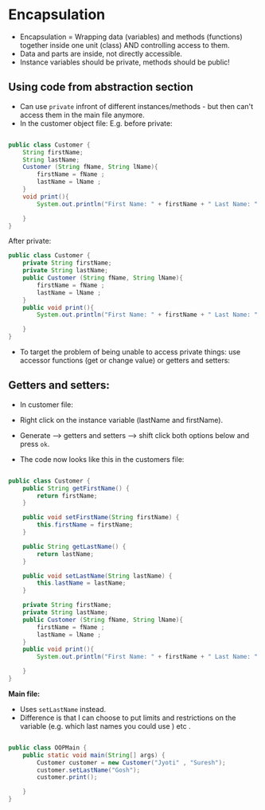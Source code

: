 # Encapsulation

- Encapsulation = Wrapping data (variables) and methods (functions) together inside one unit (class) AND controlling access to them.
- Data and parts are inside, not directly accessible.
- Instance variables should be private, methods should be public!

## Using code from abstraction section
- Can use `private` infront of different instances/methods - but then can't access them in the main file anymore. 
- In the customer object file:
E.g. before private:

```java

public class Customer {
    String firstName;
    String lastName;
    Customer (String fName, String lName){
        firstName = fName ;
        lastName = lName ;
    }
    void print(){
        System.out.println("First Name: " + firstName + " Last Name: " + lastName);

    }
}
```

After private:

```java
public class Customer {
    private String firstName;
    private String lastName;
    public Customer (String fName, String lName){
        firstName = fName ;
        lastName = lName ;
    }
    public void print(){
        System.out.println("First Name: " + firstName + " Last Name: " + lastName);

    }
}
```

- To target the problem of being unable to access private things: use accessor functions (get or change value) or getters and setters:

## Getters and setters:

- In customer file:
- Right click on the instance variable (lastName and firstName).
- Generate --> getters and setters --> shift click both options below and press `ok`. 

- The code now looks like this in the customers file:

```java

public class Customer {
    public String getFirstName() {
        return firstName;
    }

    public void setFirstName(String firstName) {
        this.firstName = firstName;
    }

    public String getLastName() {
        return lastName;
    }

    public void setLastName(String lastName) {
        this.lastName = lastName;
    }

    private String firstName;
    private String lastName;
    public Customer (String fName, String lName){
        firstName = fName ;
        lastName = lName ;
    }
    public void print(){
        System.out.println("First Name: " + firstName + " Last Name: " + lastName);

    }
}

```

**Main file:**
- Uses `setLastName` instead.
- Difference is that I can choose to put limits and restrictions on the variable (e.g. which last names you could use ) etc .

```java

public class OOPMain {
    public static void main(String[] args) {
        Customer customer = new Customer("Jyoti" , "Suresh");
        customer.setLastName("Gosh");
        customer.print();

    }
}

```